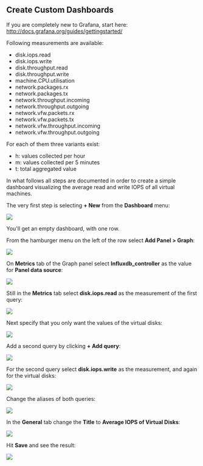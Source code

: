 ## Create Custom Dashboards

If you are completely new to Grafana, start here: http://docs.grafana.org/guides/gettingstarted/

Following measurements are available:
- disk.iops.read
- disk.iops.write
- disk.throughput.read
- disk.throughput.write
- machine.CPU.utilisation
- network.packages.rx
- network.packages.tx
- network.throughput.incoming
- network.throughput.outgoing
- network.vfw.packets.rx
- network.vfw.packets.tx
- network.vfw.throughput.incoming
- network.vfw.throughput.outgoing

For each of them three variants exist:
- h: values collected per hour
- m: values collected per 5 minutes
- t: total aggregated value 

In what follows all steps are documented in order to create a simple dashboard visualizing the average read and write IOPS of all virtual machines.

The very first step is selecting **+ New** from the **Dashboard** menu:

![](NewDashboard.png)

You'll get an empty dashboard, with one row.

From the hamburger menu on the left of the row select **Add Panel > Graph**:

![](AddPanel.png)

On **Metrics** tab of the Graph panel select **Influxdb_controller** as the value for **Panel data source**:

![](PanelDataSource.png)

Still in the **Metrics** tab select **disk.iops.read** as the measurement of the first query:

![](QueryAFromMeasurement.png)

Next specify that you only want the values of the virtual disks:

![](QueryAFromType.png)

Add a second query by clicking **+ Add query**:

![](AddQuery.png)

For the second query select **disk.iops.write** as the measurement, and again for the virtual disks:

![](QueryB.png)

Change the aliases of both queries:

![](ChangeAliases.png)

In the **General** tab change the **Title** to **Average IOPS of Virtual Disks**:

![](ChangePanelTitle.png)

Hit **Save** and see the result:

![](Result.png)
